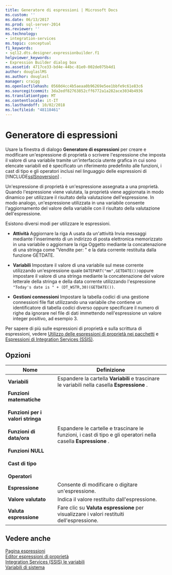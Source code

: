 ```yaml
---
title: Generatore di espressioni | Microsoft Docs
ms.custom: ''
ms.date: 06/13/2017
ms.prod: sql-server-2014
ms.reviewer: ''
ms.technology:
- integration-services
ms.topic: conceptual
f1_keywords:
- sql12.dts.designer.expressionbuilder.f1
helpviewer_keywords:
- Expression Builder dialog box
ms.assetid: 4717ce33-bd4e-44bc-81e0-002de075b4d1
author: douglaslMS
ms.author: douglasl
manager: craigg
ms.openlocfilehash: 0560d4cc4b5aeaa0b96269e5ee1bbfe9c61e83c6
ms.sourcegitcommit: 3da2edf82763852cff6772a1a282ace3034b4936
ms.translationtype: MT
ms.contentlocale: it-IT
ms.lasthandoff: 10/02/2018
ms.locfileid: "48118461"
---
```

# <a name="expression-builder"></a>Generatore di espressioni
  Usare la finestra di dialogo **Generatore di espressioni** per creare e modificare un'espressione di proprietà o scrivere l'espressione che imposta il valore di una variabile tramite un'interfaccia utente grafica in cui sono elencate variabili ed è specificato un riferimento predefinito alle funzioni, i cast di tipo e gli operatori inclusi nel linguaggio delle espressioni di [!INCLUDE[ssISnoversion](../../includes/ssisnoversion-md.md)] .  
  
 Un'espressione di proprietà è un'espressione assegnata a una proprietà. Quando l'espressione viene valutata, la proprietà viene aggiornata in modo dinamico per utilizzare il risultato della valutazione dell'espressione. In modo analogo, un'espressione utilizzata in una variabile consente l'aggiornamento del valore della variabile con il risultato della valutazione dell'espressione.  
  
 Esistono diversi modi per utilizzare le espressioni.  
  
-   **Attività** Aggiornare la riga A usata da un'attività Invia messaggi mediante l'inserimento di un indirizzo di posta elettronica memorizzato in una variabile o aggiornare la riga Oggetto mediante la concatenazione di una stringa come "Vendite per: " e la data corrente restituita dalla funzione GETDATE.  
  
-   **Variabili** Impostare il valore di una variabile sul mese corrente utilizzando un'espressione quale `DATEPART("mm",GETDATE())`oppure impostare il valore di una stringa mediante la concatenazione del valore letterale della stringa e della data corrente utilizzando l'espressione `"Today's date is " + (DT_WSTR,30)(GETDATE())`.  
  
-   **Gestioni connessioni** Impostare la tabella codici di una gestione connessioni file flat utilizzando una variabile che contiene un identificatore di tabella codici diverso oppure specificare il numero di righe da ignorare nel file di dati immettendo nell'espressione un valore integer positivo, ad esempio 3.  
  
 Per sapere di più sulle espressioni di proprietà e sulla scrittura di espressioni, vedere [Utilizzo delle espressioni di proprietà nei pacchetti](use-property-expressions-in-packages.md) e [Espressioni di Integration Services &#40;SSIS&#41;](integration-services-ssis-expressions.md).  
  
## <a name="options"></a>Opzioni  
  
|Nome|Definizione|  
|----------|----------------|  
|**Variabili**|Espandere la cartella **Variabili** e trascinare le variabili nella casella **Espressione** .|  
|**Funzioni matematiche**<br /><br /> **Funzioni per i valori stringa**<br /><br /> **Funzioni di data/ora**<br /><br /> **Funzioni NULL**<br /><br /> **Cast di tipo**<br /><br /> **Operatori**|Espandere le cartelle e trascinare le funzioni, i cast di tipo e gli operatori nella casella **Espressione** .|  
|**Espressione**|Consente di modificare o digitare un'espressione.|  
|**Valore valutato**|Indica il valore restituito dall'espressione.|  
|**Valuta espressione**|Fare clic su **Valuta espressione** per visualizzare i valori restituiti dell'espressione.|  
  
## <a name="see-also"></a>Vedere anche  
 [Pagina espressioni](expressions-page.md)   
 [Editor espressioni di proprietà](property-expressions-editor.md)   
 [Integration Services &#40;SSIS&#41; le variabili](../integration-services-ssis-variables.md)   
 [Variabili di sistema](../system-variables.md)  
  
  
